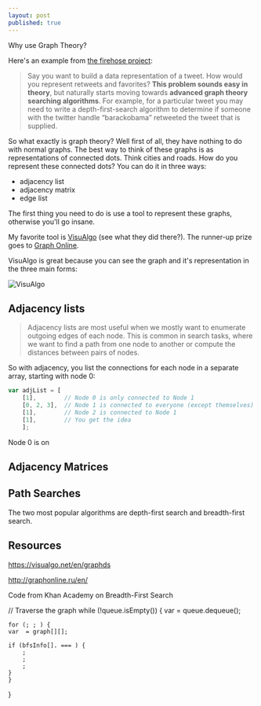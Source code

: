 ```yaml
---
layout: post
published: true
---
```


Why use Graph Theory?

Here's an example from [the firehose project](http://blog.thefirehoseproject.com):

> Say you want to build a data representation of a tweet.  How would you represent retweets and favorites?
**This problem sounds easy in theory**, but naturally starts moving towards **advanced graph theory searching algorithms**.  For example, for a particular tweet you may need to write a depth-first-search algorithm to determine if someone with the twitter handle “barackobama” retweeted the tweet that is supplied.

So what exactly is graph theory? Well first of all, they have nothing to do with normal graphs. The best way to think of these graphs is as representations of connected dots. Think cities and roads. How do you represent these connected dots? You can do it in three ways:

- adjacency list
- adjacency matrix
- edge list

The first thing you need to do is use a tool to represent these graphs, otherwise you'll go insane.

My favorite tool is [VisuAlgo](https://visualgo.net/en/graphds) (see what they did there?). The runner-up prize goes to [Graph Online](http://graphonline.ru/en/).

VisuAlgo is great because you can see the graph and it's representation in the three main forms:

![VisuAlgo]({{site.baseurl}}/images/visual-algo.png)

## Adjacency lists

> Adjacency lists are most useful when we mostly want to enumerate outgoing edges of each node. This is common in search tasks, where we want to find a path from one node to another or compute the distances between pairs of nodes. 

So with adjacency, you list the connections for each node in a separate array, starting with node 0:

```javascript
var adjList = [
    [1], 		// Node 0 is only connected to Node 1
    [0, 2, 3], 	// Node 1 is connected to everyone (except themselves)
    [1],		// Node 2 is connected to Node 1		
    [1],		// You get the idea	
    ];
  ```
  
  Node 0 is on

## Adjacency Matrices

## Path Searches

The two most popular algorithms are depth-first search and breadth-first search.

## Resources


https://visualgo.net/en/graphds

http://graphonline.ru/en/


Code from Khan Academy on Breadth-First Search

// Traverse the graph
while (!queue.isEmpty()) {
    var  = queue.dequeue();

    for (; ; ) {
	var  = graph[][];

	if (bfsInfo[]. === ) {
	    ;
	    ;
	    ;
	}
    }
}
